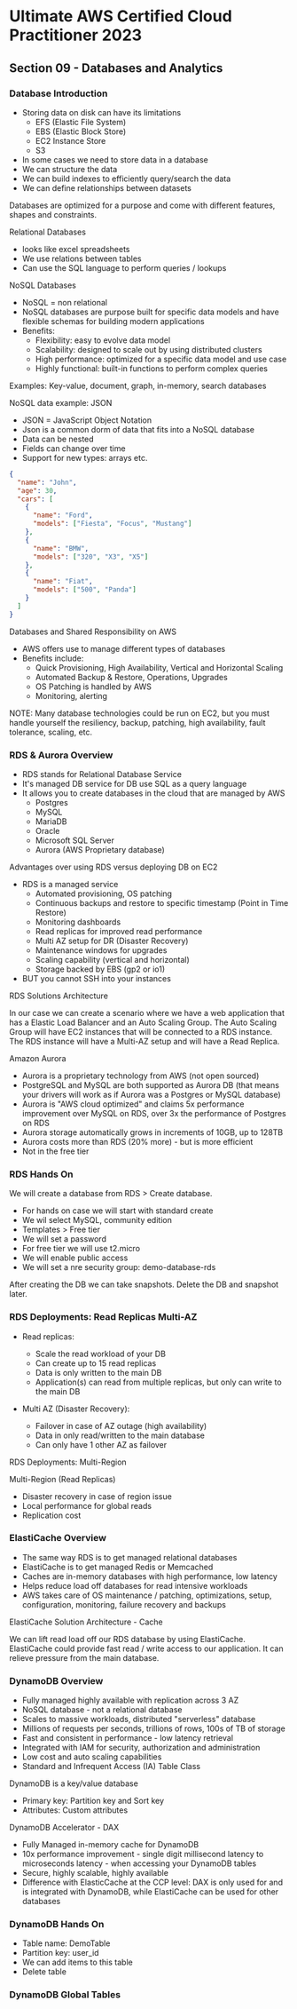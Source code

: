 # Ultimate AWS Certified Cloud Practitioner 2023

## Section 09 - Databases and Analytics

### Database Introduction

- Storing data on disk can have its limitations
  - EFS (Elastic File System)
  - EBS (Elastic Block Store)
  - EC2 Instance Store
  - S3
- In some cases we need to store data in a database
- We can structure the data
- We can build indexes to efficiently query/search the data
- We can define relationships between datasets

Databases are optimized for a purpose and come with different features, shapes and constraints.

Relational Databases

- looks like excel spreadsheets
- We use relations between tables
- Can use the SQL language to perform queries / lookups

NoSQL Databases

- NoSQL = non relational
- NoSQL databases are purpose built for specific data models and have flexible schemas for building modern applications
- Benefits:
  - Flexibility: easy to evolve data model
  - Scalability: designed to scale out by using distributed clusters
  - High performance: optimized for a specific data model and use case
  - Highly functional: built-in functions to perform complex queries

Examples: Key-value, document, graph, in-memory, search databases

NoSQL data example: JSON

- JSON = JavaScript Object Notation
- Json is a common dorm of data that fits into a NoSQL database
- Data can be nested
- Fields can change over time
- Support for new types: arrays etc.

```json
{
  "name": "John",
  "age": 30,
  "cars": [
    {
      "name": "Ford",
      "models": ["Fiesta", "Focus", "Mustang"]
    },
    {
      "name": "BMW",
      "models": ["320", "X3", "X5"]
    },
    {
      "name": "Fiat",
      "models": ["500", "Panda"]
    }
  ]
}
```

Databases and Shared Responsibility on AWS

- AWS offers use to manage different types of databases
- Benefits include:
  - Quick Provisioning, High Availability, Vertical and Horizontal Scaling
  - Automated Backup & Restore, Operations, Upgrades
  - OS Patching is handled by AWS
  - Monitoring, alerting

NOTE: Many database technologies could be run on EC2, but you must handle yourself the resiliency, backup, patching, high availability, fault tolerance, scaling, etc.

### RDS & Aurora Overview

- RDS stands for Relational Database Service
- It's managed DB service for DB use SQL as a query language
- It allows you to create databases in the cloud that are managed by AWS
  - Postgres
  - MySQL
  - MariaDB
  - Oracle
  - Microsoft SQL Server
  - Aurora (AWS Proprietary database)

Advantages over using RDS versus deploying DB on EC2

- RDS is a managed service
  - Automated provisioning, OS patching
  - Continuous backups and restore to specific timestamp (Point in Time Restore)
  - Monitoring dashboards
  - Read replicas for improved read performance
  - Multi AZ setup for DR (Disaster Recovery)
  - Maintenance windows for upgrades
  - Scaling capability (vertical and horizontal)
  - Storage backed by EBS (gp2 or io1)
- BUT you cannot SSH into your instances

RDS Solutions Architecture

In our case we can create a scenario where we have a web application that has a Elastic Load Balancer and an Auto Scaling Group. The Auto Scaling Group will have EC2 instances that will be connected to a RDS instance. The RDS instance will have a Multi-AZ setup and will have a Read Replica.

Amazon Aurora

- Aurora is a proprietary technology from AWS (not open sourced)
- PostgreSQL and MySQL are both supported as Aurora DB (that means your drivers will work as if Aurora was a Postgres or MySQL database)
- Aurora is "AWS cloud optimized" and claims 5x performance improvement over MySQL on RDS, over 3x the performance of Postgres on RDS
- Aurora storage automatically grows in increments of 10GB, up to 128TB
- Aurora costs more than RDS (20% more) - but is more efficient
- Not in the free tier

### RDS Hands On

We will create a database from RDS > Create database.

- For hands on case we will start with standard create
- We wil select MySQL, community edition
- Templates > Free tier
- We will set a password
- For free tier we will use t2.micro
- We will enable public access
- We will set a nre security group: demo-database-rds

After creating the DB we can take snapshots. Delete the DB and snapshot later.

### RDS Deployments: Read Replicas Multi-AZ

- Read replicas:
  - Scale the read workload of your DB
  - Can create up to 15 read replicas
  - Data is only written to the main DB
  - Application(s) can read from multiple replicas, but only can write to the main DB

- Multi AZ (Disaster Recovery):
  - Failover in case of AZ outage (high availability)
  - Data in only read/written to the main database
  - Can only have 1 other AZ as failover

RDS Deployments: Multi-Region

Multi-Region (Read Replicas)

- Disaster recovery in case of region issue
- Local performance for global reads
- Replication cost

### ElastiCache Overview

- The same way RDS is to get managed relational databases
- ElastiCache is to get managed Redis or Memcached
- Caches are in-memory databases with high performance, low latency
- Helps reduce load off databases for read intensive workloads
- AWS takes care of OS maintenance / patching, optimizations, setup, configuration, monitoring, failure recovery and backups

ElastiCache Solution Architecture - Cache

We can lift read load off our RDS database by using ElastiCache. ElastiCache could provide fast read / write access to our application. It can relieve pressure from the main database.

### DynamoDB Overview

- Fully managed highly available with replication across 3 AZ
- NoSQL database - not a relational database
- Scales to massive workloads, distributed "serverless" database
- Millions of requests per seconds, trillions of rows, 100s of TB of storage
- Fast and consistent in performance - low latency retrieval
- Integrated with IAM for security, authorization and administration
- Low cost and auto scaling capabilities
- Standard and Infrequent Access (IA) Table Class

DynamoDB is a key/value database

- Primary key: Partition key and Sort key
- Attributes: Custom attributes

DynamoDB Accelerator - DAX

- Fully Managed in-memory cache for DynamoDB
- 10x performance improvement - single digit millisecond latency to microseconds latency - when accessing your DynamoDB tables
- Secure, highly scalable, highly available
- Difference with ElasticCache at the CCP level: DAX is only used for and is integrated with DynamoDB, while ElastiCache can be used for other databases

### DynamoDB Hands On

- Table name: DemoTable
- Partition key: user_id
- We can add items to this table
- Delete table

### DynamoDB Global Tables


